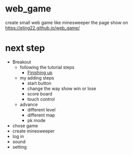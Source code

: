# web_game
create small web game like minesweeper
the page show on https://eling22.github.io/web_game/
# next step
* Breakout
  * following the tutorial steps
    * [Finishing up](https://developer.mozilla.org/en-US/docs/Games/Workflows/2D_Breakout_game_pure_JavaScript/Finishing_up)
  * my adding steps
    * start button 
    * change the way show win or lose
    * score board
    * touch control
  * advance
    * different level 
    * different map
    * pk mode
* chose game
* create minesweeper
* log in
* sound
* setting
